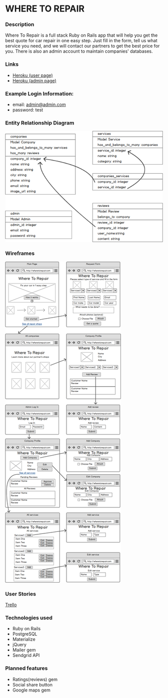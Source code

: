 # WHERE TO REPAIR

### Description

 Where To Repair is a full stack Ruby on Rails app that will help you get the best quote for car repair in one easy step. Just fill in the form, tell us what service you need, and we will contact our partners to get the best price for you. There is also an admin account to maintain companies' databases.

### Links

 + [Heroku (user page)](https://where-to-repair.herokuapp.com)
 + [Heroku (admin page)](https://where-to-repair.herokuapp.com/login)

### Example Login Information:

 + email: admin@admin.com
 + password: test

### Entity Relationship Diagram

![Entity Relationship Diagram](public/ERD.png)

### Wireframes

 ![Wireframes](public/Wireframes.png)

### User Stories

  [Trello](https://trello.com/b/TSNjVYUQ/where-to-repair#)

### Technologies used

 + Ruby on Rails
 + PostgreSQL
 + Materialize
 + jQuery
 + Mailer gem
 + Sendgrid API

### Planned features

 + Ratings(reviews) gem
 + Social share button
 + Google maps gem
